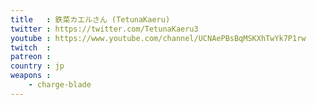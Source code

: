 ```yaml
---
title   : 鉄菜カエルさん (TetunaKaeru)
twitter : https://twitter.com/TetunaKaeru3
youtube : https://www.youtube.com/channel/UCNAePBsBqMSKXhTwYk7P1rw
twitch  :
patreon :
country : jp
weapons :
    - charge-blade
---
```

